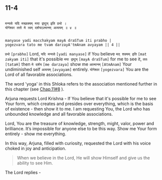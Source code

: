## 11-4

```shloka-sa

मन्यसे यदि मच्छक्यम् मया द्रष्टुम् इति प्रभो ।
योगेश्वर ततो मे त्वम् दर्शयाऽत्मानम् अव्ययम् ॥ ४ ॥

```
```shloka-sa-hk

manyase yadi macchakyam mayA draSTum iti prabho |
yogezvara tato me tvam darzayA'tmAnam avyayam || 4 ||

```
`प्रभो` `[prabho]` Lord, `यदि मन्यसे` `[yadi manyase]` if You believe `मत् शक्यम् इति` `[mat zakyam iti]` that it's possible `मया द्रष्टुम्` `[mayA draSTum]` for me to see it, `ततः` `[tataH]` then `मे दर्शय` `[me darzaya]` show me `आत्मानम्` `[AtmAnam]` Your undiminished self `अव्ययम्` `[avyayam]` entirely. `योगेश्वर` `[yogezvara]` You are the Lord of all favorable associations.

The word 'yoga' in this Shloka refers to the association mentioned further in this chapter (see 
[Chap.11#8](_8_1)
).

Arjuna requests Lord Krishna - If You believe that it's possible for me to see Your form, which creates and presides over everything, which is the basis of existence - then show it to me. I am requesting You, the Lord who has unbounded knowledge and all favorable associations. 

Lord, You are the treasure of knowledge, strength, might, valor, power and brilliance. It’s impossible for anyone else to be this way. Show me Your form entirely - show me everything.

In this way, Arjuna, filled with curiosity, requested the Lord with his voice choked in joy and anticipation. 



<a name='applnote_160'></a>
> When we believe in the Lord, He will show Himself and give us the ability to see Him.



The Lord replies -


